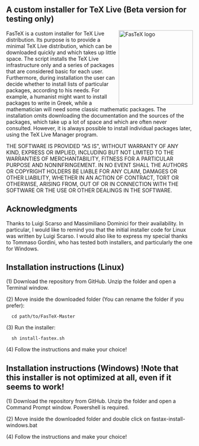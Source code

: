 A custom installer for TeX Live (Beta version for testing only)
--------------------------------

<img src="https://github.com/ivalb/FasTeX/blob/master/fastex-icon.svg" alt="FasTeX logo" align="right" width="200px" style="max-width:100%;margin:0px 0px" border="0"> FasTeX is a custom installer for TeX Live distribution. Its purpose is to provide a minimal TeX Live distribution, which can be downloaded quickly and which takes up little space. The script installs the TeX Live infrastructure only and a series of packages that are considered basic for each user. Furthermore, during installation the user can decide whether to install lists of particular packages, according to his needs. For example, a humanist might want to install packages to write in Greek, while a mathematician will need some classic mathematic packages. The installation omits downloading the documentation and the sources of the packages, which take up a lot of space and which are often never consulted. However, it is always possible to install individual packages later, using the TeX Live Manager program.

THE SOFTWARE IS PROVIDED "AS IS", WITHOUT WARRANTY OF ANY KIND, EXPRESS OR IMPLIED, INCLUDING BUT NOT LIMITED TO THE WARRANTIES OF MERCHANTABILITY,
FITNESS FOR A PARTICULAR PURPOSE AND NONINFRINGEMENT. IN NO EVENT SHALL THE AUTHORS OR COPYRIGHT HOLDERS BE LIABLE FOR ANY CLAIM, DAMAGES OR OTHER
LIABILITY, WHETHER IN AN ACTION OF CONTRACT, TORT OR OTHERWISE, ARISING FROM, OUT OF OR IN CONNECTION WITH THE SOFTWARE OR THE USE OR OTHER DEALINGS IN THE SOFTWARE.

Acknowledgments
-------------------------------------
Thanks to Luigi Scarso and Massimiliano Dominici for their availability. In particular, I would like to remind you that the initial installer code for Linux was written by Luigi Scarso.  I would also like to express my special thanks to Tommaso Gordini, who has tested both installers, and particularly the one for Windows.

Installation instructions (Linux)
-------------------------------------

(1) Download the repository from GitHub. Unzip the folder and open a Terminal window.

(2) Move inside the downloaded folder (You can rename the folder if you prefer):

      cd path/to/FasTeX-Master

(3) Run the installer:
    
      sh install-fastex.sh

(4) Follow the instructions and make your choice!
    

Installation instructions (Windows) !Note that this installer is not optimized at all, even if it seems to work!
-------------------------------------

(1) Download the repository from GitHub. Unzip the folder and open a Command Prompt window. Powershell is required.

(2) Move inside the downloaded folder and double click on fastax-install-windows.bat

(4) Follow the instructions and make your choice!


